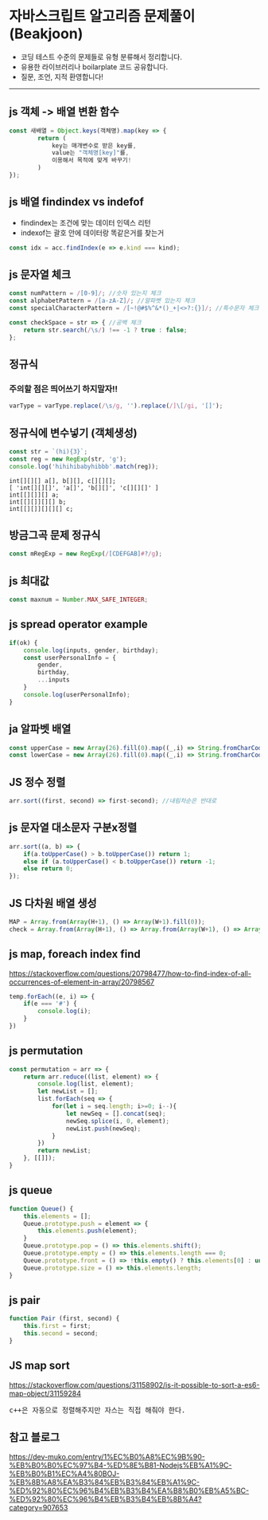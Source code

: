 # 자바스크립트 알고리즘 문제풀이(Beakjoon)
<ul>
    <li>코딩 테스트 수준의 문제들로 유형 분류해서 정리합니다.</li>
    <li>유용한 라이브러리나 boilarplate 코드 공유합니다.</li>
    <li>질문, 조언, 지적 환영합니다!</li>
</ul>

<hr/>

## js 객체 -> 배열 변환 함수
``` javascript
const 새배열 = Object.keys(객체명).map(key => {
        return (
            key는 매개변수로 받은 key를,
            value는 "객체명[key]"를,
            이용해서 목적에 맞게 바꾸기!
        )
});
```

## js 배열 findindex vs indefof
<ul>
    <li>findindex는 조건에 맞는 데이터 인덱스 리턴</li>
    <li>indexof는 괄호 안에 데이터랑 똑같은거를 찾는거</li>
</ul>

``` javascript
const idx = acc.findIndex(e => e.kind === kind);
```

## js 문자열 체크

``` javascript
const numPattern = /[0-9]/; //숫자 있는지 체크
const alphabetPattern = /[a-zA-Z]/; //알파벳 있는지 체크
const specialCharacterPattern = /[~!@#$%^&*()_+|<>?:{}]/; //특수문자 체크

const checkSpace = str => { //공백 체크
    return str.search(/\s/) !== -1 ? true : false;
};
```

## 정규식
### 주의할 점은 띄어쓰기 하지말자!!
``` javascript
varType = varType.replace(/\s/g, '').replace(/]\[/gi, '[]');
```

## 정규식에 변수넣기 (객체생성)
``` javascript
const str = `(hi){3}`;
const reg = new RegExp(str, 'g');
console.log('hihihibabyhibbb'.match(reg));
```

```
int[][][] a[], b[][], c[][][];
[ 'int[][][]', 'a[]', 'b[][]', 'c[][][]' ]
int[[][]][] a;
int[[][]][][] b;
int[[][]][][][] c;
```

## 방금그곡 문제 정규식

``` javascript
const mRegExp = new RegExp(/[CDEFGAB]#?/g);
```

## js 최대값
``` javascript
const maxnum = Number.MAX_SAFE_INTEGER;
```

## js spread operator example
``` javascript
if(ok) {
    console.log(inputs, gender, birthday);
    const userPersonalInfo = {
        gender,
        birthday,
        ...inputs
    }
    console.log(userPersonalInfo);
}
```

## ja 알파벳 배열
``` javascript
const upperCase = new Array(26).fill(0).map((_,i) => String.fromCharCode(i+65));
const lowerCase = new Array(26).fill(0).map((_,i) => String.fromCharCode(i+97));
```

## JS 정수 정렬

``` javascript
arr.sort((first, second) => first-second); //내림차순은 반대로
```

## js 문자열 대소문자 구분x정렬

``` javascript
arr.sort((a, b) => {
    if(a.toUpperCase() > b.toUpperCase()) return 1;
    else if (a.toUpperCase() < b.toUpperCase()) return -1;
    else return 0;
});
```

## JS 다차원 배열 생성

``` javascript
MAP = Array.from(Array(H+1), () => Array(W+1).fill(0));
check = Array.from(Array(H+1), () => Array.from(Array(W+1), () => Array(4).fill(0)));
```

## js map, foreach index find
https://stackoverflow.com/questions/20798477/how-to-find-index-of-all-occurrences-of-element-in-array/20798567

``` javascript
temp.forEach((e, i) => {
    if(e === '#') {
        console.log(i);                    
    }
})
```

## js permutation

``` javascript
const permutation = arr => {
    return arr.reduce((list, element) => {
        console.log(list, element);
        let newList = [];
        list.forEach(seq => {
            for(let i = seq.length; i>=0; i--){
                let newSeq = [].concat(seq);
                newSeq.splice(i, 0, element);
                newList.push(newSeq);
            }
        })
        return newList;
    }, [[]]);
}

```

## js queue
``` javascript
function Queue() {
    this.elements = [];
    Queue.prototype.push = element => {
        this.elements.push(element);
    }    
    Queue.prototype.pop = () => this.elements.shift();
    Queue.prototype.empty = () => this.elements.length === 0;
    Queue.prototype.front = () => !this.empty() ? this.elements[0] : undefined;
    Queue.prototype.size = () => this.elements.length;    
}
```

## js pair
``` javascript
function Pair (first, second) {
    this.first = first;
    this.second = second;
}
```

## JS map sort
https://stackoverflow.com/questions/31158902/is-it-possible-to-sort-a-es6-map-object/31159284
<br/>
<pre>
c++은 자동으로 정렬해주지만 자스는 직접 해줘야 한다.
</pre>

## 참고 블로그
https://dev-muko.com/entry/1%EC%B0%A8%EC%9B%90-%EB%B0%B0%EC%97%B4-%ED%8E%B81-Nodejs%EB%A1%9C-%EB%B0%B1%EC%A4%80BOJ-%EB%8B%A8%EA%B3%84%EB%B3%84%EB%A1%9C-%ED%92%80%EC%96%B4%EB%B3%B4%EA%B8%B0%EB%A5%BC-%ED%92%80%EC%96%B4%EB%B3%B4%EB%8B%A4?category=907653